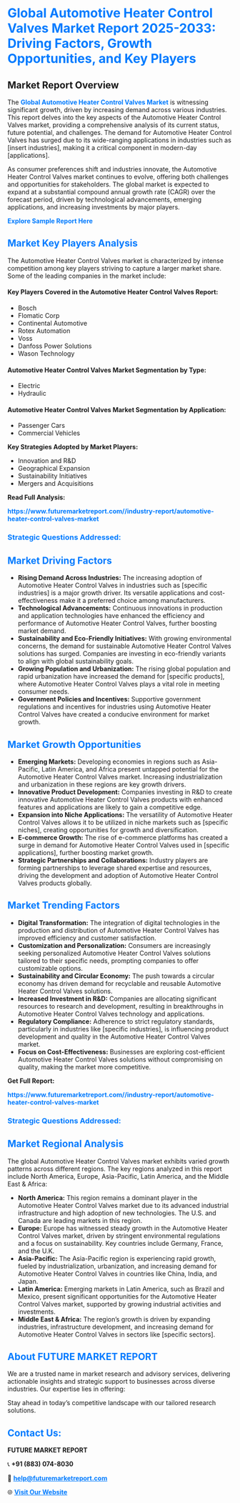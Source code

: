 <h1 style="color: #007BFF;">Global Automotive Heater Control Valves Market Report 2025-2033: Driving Factors, Growth Opportunities, and Key Players</h1>

<section id="overview">
<h2>Market Report Overview</h2>
<p>The <a href="https://www.futuremarketreport.com//industry-report/automotive-heater-control-valves-market" style="color: #007BFF; text-decoration: none;"><strong>Global Automotive Heater Control Valves Market</strong></a> is witnessing significant growth, driven by increasing demand across various industries. This report delves into the key aspects of the Automotive Heater Control Valves market, providing a comprehensive analysis of its current status, future potential, and challenges. The demand for Automotive Heater Control Valves has surged due to its wide-ranging applications in industries such as [insert industries], making it a critical component in modern-day [applications].</p>
<p>As consumer preferences shift and industries innovate, the Automotive Heater Control Valves market continues to evolve, offering both challenges and opportunities for stakeholders. The global market is expected to expand at a substantial compound annual growth rate (CAGR) over the forecast period, driven by technological advancements, emerging applications, and increasing investments by major players.</p>
</section>

<section id="overview">
<p><a href="https://www.futuremarketreport.com//request-sample/reportId=58149" style="color: #007BFF; text-decoration: none;"><strong>Explore Sample Report Here</strong></a></p>
</section>

<section id="key-players">
<h2 style="color: #007BFF;">Market Key Players Analysis</h2>
<p>The Automotive Heater Control Valves market is characterized by intense competition among key players striving to capture a larger market share. Some of the leading companies in the market include:</p>
<h4>Key Players Covered in the Automotive Heater Control Valves Report:</h4>
<ul><li>Bosch</li><li>Flomatic Corp</li><li>Continental Automotive</li><li>Rotex Automation</li><li>Voss</li><li>Danfoss Power Solutions</li><li>Wason Technology</li></ul>
<h4>Automotive Heater Control Valves Market Segmentation by Type:</h4>
<ul><li>Electric</li><li>Hydraulic</li></ul>

<h4>Automotive Heater Control Valves Market Segmentation by Application:</h4>
<ul><li>Passenger Cars</li><li>Commercial Vehicles</li></ul>
<p><strong>Key Strategies Adopted by Market Players:</strong></p>
<ul>
<li>Innovation and R&D</li>
<li>Geographical Expansion</li>
<li>Sustainability Initiatives</li>
<li>Mergers and Acquisitions</li>
</ul>
</section>

<section>
<p><strong>Read Full Analysis: </strong></p><a href="https://www.futuremarketreport.com//industry-report/automotive-heater-control-valves-market" style="color: #007BFF; text-decoration: none;"><strong>https://www.futuremarketreport.com//industry-report/automotive-heater-control-valves-market</strong></a>
<h3 style="color: #007BFF;">Strategic Questions Addressed:</h3>
</section>

<section id="driving-factors">
<h2 style="color: #007BFF;">Market Driving Factors</h2>
<ul>
<li><strong>Rising Demand Across Industries:</strong> The increasing adoption of Automotive Heater Control Valves in industries such as [specific industries] is a major growth driver. Its versatile applications and cost-effectiveness make it a preferred choice among manufacturers.</li>
<li><strong>Technological Advancements:</strong> Continuous innovations in production and application technologies have enhanced the efficiency and performance of Automotive Heater Control Valves, further boosting market demand.</li>
<li><strong>Sustainability and Eco-Friendly Initiatives:</strong> With growing environmental concerns, the demand for sustainable Automotive Heater Control Valves solutions has surged. Companies are investing in eco-friendly variants to align with global sustainability goals.</li>
<li><strong>Growing Population and Urbanization:</strong> The rising global population and rapid urbanization have increased the demand for [specific products], where Automotive Heater Control Valves plays a vital role in meeting consumer needs.</li>
<li><strong>Government Policies and Incentives:</strong> Supportive government regulations and incentives for industries using Automotive Heater Control Valves have created a conducive environment for market growth.</li>
</ul>
</section>

<section id="growth-opportunities">
<h2 style="color: #007BFF;">Market Growth Opportunities</h2>
<ul>
<li><strong>Emerging Markets:</strong> Developing economies in regions such as Asia-Pacific, Latin America, and Africa present untapped potential for the Automotive Heater Control Valves market. Increasing industrialization and urbanization in these regions are key growth drivers.</li>
<li><strong>Innovative Product Development:</strong> Companies investing in R&D to create innovative Automotive Heater Control Valves products with enhanced features and applications are likely to gain a competitive edge.</li>
<li><strong>Expansion into Niche Applications:</strong> The versatility of Automotive Heater Control Valves allows it to be utilized in niche markets such as [specific niches], creating opportunities for growth and diversification.</li>
<li><strong>E-commerce Growth:</strong> The rise of e-commerce platforms has created a surge in demand for Automotive Heater Control Valves used in [specific applications], further boosting market growth.</li>
<li><strong>Strategic Partnerships and Collaborations:</strong> Industry players are forming partnerships to leverage shared expertise and resources, driving the development and adoption of Automotive Heater Control Valves products globally.</li>
</ul>
</section>

<section id="trending-factors">
<h2 style="color: #007BFF;">Market Trending Factors</h2>
<ul>
<li><strong>Digital Transformation:</strong> The integration of digital technologies in the production and distribution of Automotive Heater Control Valves has improved efficiency and customer satisfaction.</li>
<li><strong>Customization and Personalization:</strong> Consumers are increasingly seeking personalized Automotive Heater Control Valves solutions tailored to their specific needs, prompting companies to offer customizable options.</li>
<li><strong>Sustainability and Circular Economy:</strong> The push towards a circular economy has driven demand for recyclable and reusable Automotive Heater Control Valves solutions.</li>
<li><strong>Increased Investment in R&D:</strong> Companies are allocating significant resources to research and development, resulting in breakthroughs in Automotive Heater Control Valves technology and applications.</li>
<li><strong>Regulatory Compliance:</strong> Adherence to strict regulatory standards, particularly in industries like [specific industries], is influencing product development and quality in the Automotive Heater Control Valves market.</li>
<li><strong>Focus on Cost-Effectiveness:</strong> Businesses are exploring cost-efficient Automotive Heater Control Valves solutions without compromising on quality, making the market more competitive.</li>
</ul>
</section>

<section>
<p><strong>Get Full Report: </strong></p><a href="https://www.futuremarketreport.com//industry-report/automotive-heater-control-valves-market" style="color: #007BFF; text-decoration: none;"><strong>https://www.futuremarketreport.com//industry-report/automotive-heater-control-valves-market</strong></a>
<h3 style="color: #007BFF;">Strategic Questions Addressed:</h3>
</section>


<section id="regional-analysis">
<h2 style="color: #007BFF;">Market Regional Analysis</h2>
<p>The global Automotive Heater Control Valves market exhibits varied growth patterns across different regions. The key regions analyzed in this report include North America, Europe, Asia-Pacific, Latin America, and the Middle East & Africa:</p>
<ul>
<li><strong>North America:</strong> This region remains a dominant player in the Automotive Heater Control Valves market due to its advanced industrial infrastructure and high adoption of new technologies. The U.S. and Canada are leading markets in this region.</li>
<li><strong>Europe:</strong> Europe has witnessed steady growth in the Automotive Heater Control Valves market, driven by stringent environmental regulations and a focus on sustainability. Key countries include Germany, France, and the U.K.</li>
<li><strong>Asia-Pacific:</strong> The Asia-Pacific region is experiencing rapid growth, fueled by industrialization, urbanization, and increasing demand for Automotive Heater Control Valves in countries like China, India, and Japan.</li>
<li><strong>Latin America:</strong> Emerging markets in Latin America, such as Brazil and Mexico, present significant opportunities for the Automotive Heater Control Valves market, supported by growing industrial activities and investments.</li>
<li><strong>Middle East & Africa:</strong> The region’s growth is driven by expanding industries, infrastructure development, and increasing demand for Automotive Heater Control Valves in sectors like [specific sectors].</li>
</ul>
</section>

<footer>
<h2 style="color: #007BFF;">About FUTURE MARKET REPORT</h2>
<p>We are a trusted name in market research and advisory services, delivering actionable insights and strategic support to businesses across diverse industries. Our expertise lies in offering:</p>

<p>Stay ahead in today’s competitive landscape with our tailored research solutions.</p>

<h2 style="color: #007BFF;">Contact Us:</h2>
<p><strong>FUTURE MARKET REPORT</strong></p>
<p>📞 <strong>+91 (883) 074-8030</strong></p>
<p>📧 <strong><a href="mailto:help@futuremarketreport.com" style="color: #007BFF;">help@futuremarketreport.com</a></strong></p>
<p>🌐 <strong><a href="https://www.futuremarketreport.com/" style="color: #007BFF;">Visit Our Website</a></strong></p>
</footer>